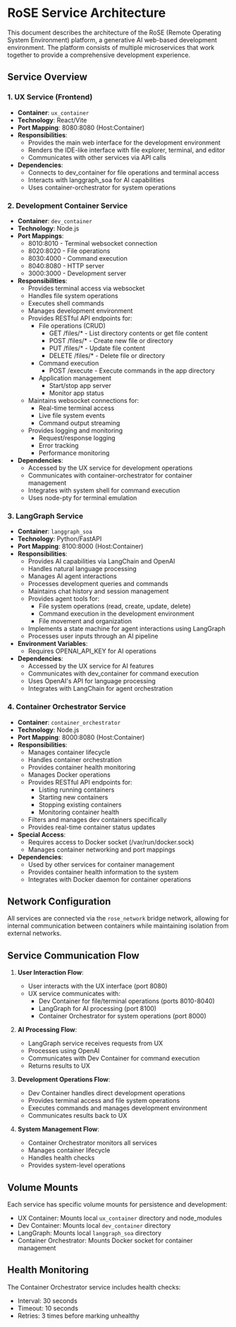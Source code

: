 # RoSE Service Architecture

This document describes the architecture of the RoSE (Remote Operating System Environment) platform, a generative AI web-based development environment. The platform consists of multiple microservices that work together to provide a comprehensive development experience.

## Service Overview

### 1. UX Service (Frontend)
- **Container**: `ux_container`
- **Technology**: React/Vite
- **Port Mapping**: 8080:8080 (Host:Container)
- **Responsibilities**:
  - Provides the main web interface for the development environment
  - Renders the IDE-like interface with file explorer, terminal, and editor
  - Communicates with other services via API calls
- **Dependencies**:
  - Connects to dev_container for file operations and terminal access
  - Interacts with langgraph_soa for AI capabilities
  - Uses container-orchestrator for system operations

### 2. Development Container Service
- **Container**: `dev_container`
- **Technology**: Node.js
- **Port Mappings**:
  - 8010:8010 - Terminal websocket connection
  - 8020:8020 - File operations
  - 8030:4000 - Command execution
  - 8040:8080 - HTTP server
  - 3000:3000 - Development server
- **Responsibilities**:
  - Provides terminal access via websocket
  - Handles file system operations
  - Executes shell commands
  - Manages development environment
  - Provides RESTful API endpoints for:
    - File operations (CRUD)
      - GET /files/* - List directory contents or get file content
      - POST /files/* - Create new file or directory
      - PUT /files/* - Update file content
      - DELETE /files/* - Delete file or directory
    - Command execution
      - POST /execute - Execute commands in the app directory
    - Application management
      - Start/stop app server
      - Monitor app status
  - Maintains websocket connections for:
    - Real-time terminal access
    - Live file system events
    - Command output streaming
  - Provides logging and monitoring
    - Request/response logging
    - Error tracking
    - Performance monitoring
- **Dependencies**:
  - Accessed by the UX service for development operations
  - Communicates with container-orchestrator for container management
  - Integrates with system shell for command execution
  - Uses node-pty for terminal emulation

### 3. LangGraph Service
- **Container**: `langgraph_soa`
- **Technology**: Python/FastAPI
- **Port Mapping**: 8100:8000 (Host:Container)
- **Responsibilities**:
  - Provides AI capabilities via LangChain and OpenAI
  - Handles natural language processing
  - Manages AI agent interactions
  - Processes development queries and commands
  - Maintains chat history and session management
  - Provides agent tools for:
    - File system operations (read, create, update, delete)
    - Command execution in the development environment
    - File movement and organization
  - Implements a state machine for agent interactions using LangGraph
  - Processes user inputs through an AI pipeline
- **Environment Variables**:
  - Requires OPENAI_API_KEY for AI operations
- **Dependencies**:
  - Accessed by the UX service for AI features
  - Communicates with dev_container for command execution
  - Uses OpenAI's API for language processing
  - Integrates with LangChain for agent orchestration

### 4. Container Orchestrator Service
- **Container**: `container_orchestrator`
- **Technology**: Node.js
- **Port Mapping**: 8000:8080 (Host:Container)
- **Responsibilities**:
  - Manages container lifecycle
  - Handles container orchestration
  - Provides container health monitoring
  - Manages Docker operations
  - Provides RESTful API endpoints for:
    - Listing running containers
    - Starting new containers
    - Stopping existing containers
    - Monitoring container health
  - Filters and manages dev containers specifically
  - Provides real-time container status updates
- **Special Access**:
  - Requires access to Docker socket (/var/run/docker.sock)
  - Manages container networking and port mappings
- **Dependencies**:
  - Used by other services for container management
  - Provides container health information to the system
  - Integrates with Docker daemon for container operations

## Network Configuration

All services are connected via the `rose_network` bridge network, allowing for internal communication between containers while maintaining isolation from external networks.

## Service Communication Flow

1. **User Interaction Flow**:
   - User interacts with the UX interface (port 8080)
   - UX service communicates with:
     - Dev Container for file/terminal operations (ports 8010-8040)
     - LangGraph for AI processing (port 8100)
     - Container Orchestrator for system operations (port 8000)

2. **AI Processing Flow**:
   - LangGraph service receives requests from UX
   - Processes using OpenAI
   - Communicates with Dev Container for command execution
   - Returns results to UX

3. **Development Operations Flow**:
   - Dev Container handles direct development operations
   - Provides terminal access and file system operations
   - Executes commands and manages development environment
   - Communicates results back to UX

4. **System Management Flow**:
   - Container Orchestrator monitors all services
   - Manages container lifecycle
   - Handles health checks
   - Provides system-level operations

## Volume Mounts

Each service has specific volume mounts for persistence and development:
- UX Container: Mounts local `ux_container` directory and node_modules
- Dev Container: Mounts local `dev_container` directory
- LangGraph: Mounts local `langgraph_soa` directory
- Container Orchestrator: Mounts Docker socket for container management

## Health Monitoring

The Container Orchestrator service includes health checks:
- Interval: 30 seconds
- Timeout: 10 seconds
- Retries: 3 times before marking unhealthy
